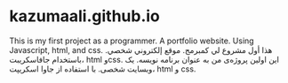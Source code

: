 # kazumaali.github.io
This is my first project as a programmer. A portfolio website. Using Javascript, html, and css. هذا أول مشروع لي كمبرمج. موقع إلكتروني شخصي. باستخدام جافاسكريبت، html وcss. این اولین پروژه‌ی من به عنوان برنامه نویسه. یک وبسایت شخصی. با استفاده از جاوا اسکریپت، html و css.
